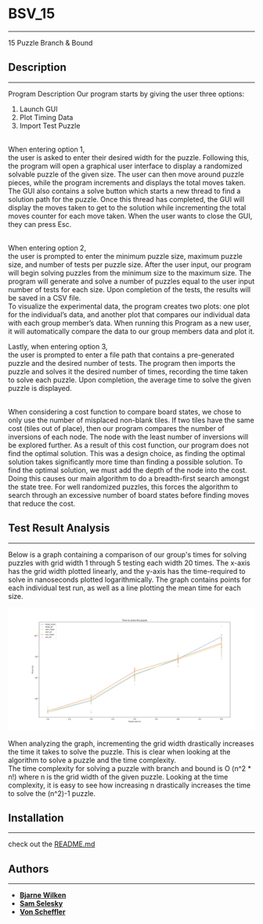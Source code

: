 # BSV_15
***
15 Puzzle Branch & Bound

## Description
***

Program Description
Our program starts by giving the user three options: 
1. Launch GUI
2. Plot Timing Data
3. Import Test Puzzle 

<br>When entering option 1, 
<br>the user is asked to enter their desired width for the puzzle. 
Following this, the program will open a graphical user interface to display a randomized solvable puzzle of the given size. 
The user can then move around puzzle pieces, while the program increments and displays the total moves taken. 
The GUI also contains a solve button which starts a new thread to find a solution path for the puzzle. 
Once this thread has completed, the GUI will display the moves taken to get to the solution while incrementing the total moves counter for each move taken. 
When the user wants to close the GUI, they can press Esc.

<br>When entering option 2, 
<br>the user is prompted to enter the minimum puzzle size, maximum puzzle size, and number of tests per puzzle size. 
After the user input, our program will begin solving puzzles from the minimum size to the maximum size. 
The program will generate and solve a number of puzzles equal to the user input number of tests for each size. 
Upon completion of the tests, the results will be saved in a CSV file.  
To visualize the experimental data, the program creates two plots: 
one plot for the individual’s data, and another plot that compares our individual data with each group member’s data. 
When running this Program as a new user, it will automatically compare the data to our group members data and plot it. 

Lastly, when entering option 3, 
<br>the user is prompted to enter a file path that contains a pre-generated puzzle and the desired number of tests. 
The program then imports the puzzle and solves it the desired number of times, recording the time taken to solve each puzzle. 
Upon completion, the average time to solve the given puzzle is displayed.


<br>When considering a cost function to compare board states, we chose to only use the number of misplaced non-blank tiles. If two tiles have the same cost (tiles out of place), then our program compares the number of inversions of each node. The node with the least number of inversions will be explored further. As a result of this cost function, our program does not find the optimal solution. This was a design choice, as finding the optimal solution takes significantly more time than finding a possible solution. To find the optimal solution, we must add the depth of the node into the cost. Doing this causes our main algorithm to do a breadth-first search amongst the state tree. For well randomized puzzles, this forces the algorithm to search through an excessive number of board states before finding moves that reduce the cost.



## Test Result Analysis
***

Below is a graph containing a comparison of our group's times for solving puzzles with grid width 1 through 5 testing each width 20 times. 
The x-axis has the grid width plotted linearly, and the y-axis has the time-required to solve in nanoseconds plotted logarithmically. 
The graph contains points for each individual test run, as well as a line plotting the mean time for each size.

![all.png](plots%2Fall.png)

When analyzing the graph, incrementing the grid width drastically increases the time it takes to solve the puzzle. 
This is clear when looking at the algorithm to solve a puzzle and the time complexity.  
The time complexity for solving a puzzle with branch and bound is O (n^2 * n!) where n is the grid width of the given puzzle. 
Looking at the time complexity, it is easy to see how increasing n drastically increases the time to solve the (n^2)-1 puzzle.


## Installation
***

check out the [README.md](README.md)


## Authors 
***
* [**Bjarne Wilken**](https://github.com/B-DUB99)
* [**Sam Selesky**](https://github.com/samselesky)
* [**Von Scheffler**](https://github.com/vscheff)
